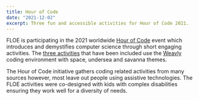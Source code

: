 ```yaml
---
title: Hour of Code
date: "2021-12-02"
excerpt: Three fun and accessible activities for Hour of Code 2021.
---
```


FLOE is participating in the 2021 worldwide [Hour of Code](https://hourofcode.com) event which
introduces and demystifies computer science through short engaging activities. The
[three activities](https://hourofcode.com/weavly) that have been included use the
[Weavly](https://weavly.org/) coding environment with space, undersea and savanna themes.

The Hour of Code initiative gathers coding related activities from many sources however, most
leave out people using assistive technologies. The FLOE activities were co-designed with
kids with complex disabilities ensuring they work well for a diversity of needs.
